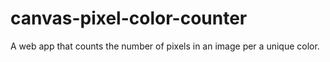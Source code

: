 # canvas-pixel-color-counter
A web app that counts the number of pixels in an image per a unique color. 
